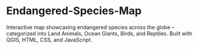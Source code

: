 # Endangered-Species-Map
 Interactive map showcasing endangered species across the globe – categorized into Land Animals, Ocean Giants, Birds, and Reptiles. Built with QGIS, HTML, CSS, and JavaScript.
